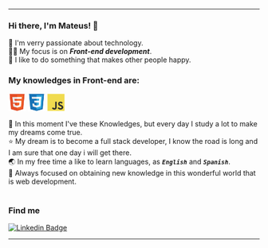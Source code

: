 ***
### Hi there, I'm **Mateus**! 👋

:yellow_heart: I'm verry passionate about technology. <br>
:man_technologist: My focus is on *__Front-end development__*. <br>
:star_struck: I like to do something that makes other people happy. </br>

### My knowledges in Front-end are:

<code><img src="https://raw.githubusercontent.com/devicons/devicon/master/icons/html5/html5-original.svg" width="35"/></code>
<code><img src="https://raw.githubusercontent.com/devicons/devicon/master/icons/css3/css3-original.svg" width="35"/></code>
<code><img src="https://raw.githubusercontent.com/devicons/devicon/master/icons/javascript/javascript-original.svg" width="35"/></code>

:rocket: In this moment I've these Knowledges, but every day I study a lot to make my dreams come true. <br>
:star: My dream is to become a full stack developer, I know the road is long and I am sure that one day i will get there. <br>
:earth_asia: In my free time a like to learn languages, as **_`English`_** and **_`Spanish`_**. <br>
:abacus: Always focused on obtaining new knowledge in this wonderful world that is web development. <br> <br>

### Find me

[![Linkedin Badge](https://img.shields.io/badge/-Mateus20Barros-blue?style=flat-square&logo=Linkedin&logoColor=white&link=https://www.linkedin.com/in/mateus-barros-a7a78b159/)](https://www.linkedin.com/in/mateus-barros-a7a78b159/)

***
